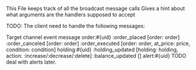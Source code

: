 This File keeps track of all the broadcast message calls
Gives a hint about what arguments are the handlers supposed to accept

TODO:
The client need to handle the following messages:

Target channel           event       message
order:#{uid}        :order_placed    [order: order]
                    :order_canceled  [order: order]
                    :order_executed  [order: order, at_price: price, condition: condition]
holding:#{uid}      :holding_updated [holding: holding, action: :increase/:decrease/:delete]
                    :balance_updated []
alert:#{uid}        TODO deal with alerts later.
